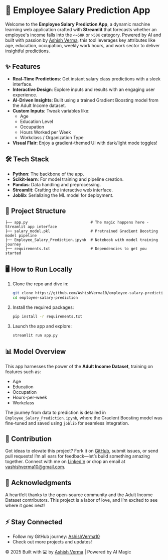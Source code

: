 # 🚀 Employee Salary Prediction App

Welcome to the **Employee Salary Prediction App**, a dynamic machine learning web application crafted with **Streamlit** that forecasts whether an employee's income falls into the `<=50K` or `>50K` category. Powered by AI and built with passion by [Ashish Verma](https://github.com/AshishVerma10), this tool leverages key attributes like age, education, occupation, weekly work hours, and work sector to deliver insightful predictions.

## ✨ Features
- **Real-Time Predictions**: Get instant salary class predictions with a sleek interface.
- **Interactive Design**: Explore inputs and results with an engaging user experience.
- **AI-Driven Insights**: Built using a trained Gradient Boosting model from the Adult Income dataset.
- **Custom Inputs**: Tweak variables like:
  - Age
  - Education Level
  - Occupation
  - Hours Worked per Week
  - Workclass / Organization Type
- **Visual Flair**: Enjoy a gradient-themed UI with dark/light mode toggles!

## 🛠️ Tech Stack
- **Python**: The backbone of the app.
- **Scikit-learn**: For model training and pipeline creation.
- **Pandas**: Data handling and preprocessing.
- **Streamlit**: Crafting the interactive web interface.
- **Joblib**: Serializing the ML model for deployment.

## 📁 Project Structure
```
├── app.py                            # The magic happens here - Streamlit app interface
├── salary_model.pkl                  # Pretrained Gradient Boosting model pipeline
├── Employee_Salary_Prediction.ipynb  # Notebook with model training journey
├── requirements.txt                  # Dependencies to get you started
```

## 🖥️ How to Run Locally

1. Clone the repo and dive in:
   ```bash
   git clone https://github.com/AshishVerma10/employee-salary-prediction.git
   cd employee-salary-prediction
   ```

2. Install the required packages:
   ```bash
   pip install -r requirements.txt
   ```

3. Launch the app and explore:
   ```bash
   streamlit run app.py
   ```

## 📊 Model Overview

This app harnesses the power of the **Adult Income Dataset**, training on features such as:
- Age
- Education
- Occupation
- Hours-per-week
- Workclass

The journey from data to prediction is detailed in `Employee_Salary_Prediction.ipynb`, where the Gradient Boosting model was fine-tuned and saved using `joblib` for seamless integration.

## 🌟 Contribution

Got ideas to elevate this project? Fork it on [GitHub](https://github.com/AshishVerma10), submit issues, or send pull requests! I’m all ears for feedback—let’s build something amazing together. Connect with me on [LinkedIn](https://www.linkedin.com/in/ashishverma2210/) or drop an email at vashishverma10@gmail.com.

## 🎉 Acknowledgments

A heartfelt thanks to the open-source community and the Adult Income Dataset contributors. This project is a labor of love, and I’m excited to see where it goes next!

## ⚡ Stay Connected
- Follow my GitHub journey: [AshishVerma10](https://github.com/AshishVerma10)
- Check out more projects and updates!

© 2025 Built with 💻 by [Ashish Verma](https://github.com/AshishVerma10) | Powered by AI Magic
